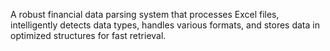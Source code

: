 A robust financial data parsing system that processes Excel files, intelligently detects data types, handles various formats, and stores data in optimized structures for fast retrieval.
